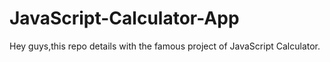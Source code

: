 # JavaScript-Calculator-App

Hey guys,this repo details with the famous project of JavaScript Calculator.
